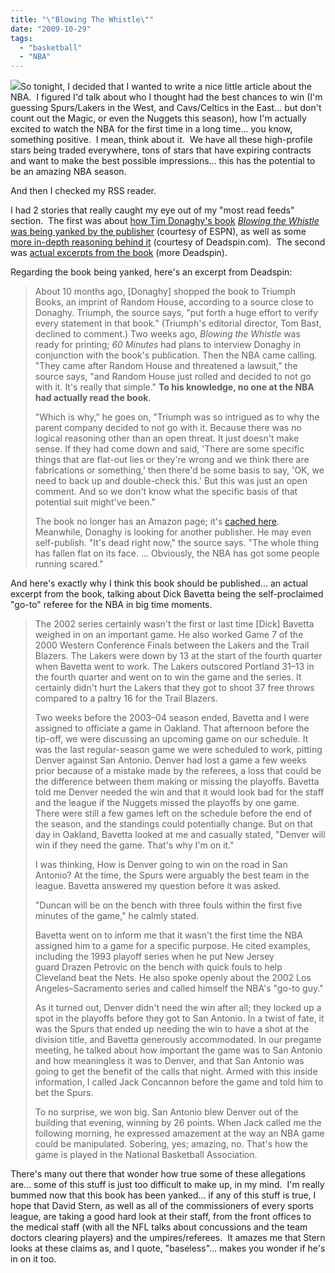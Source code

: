 ```yaml
---
title: "\"Blowing The Whistle\""
date: "2009-10-29"
tags:
  - "basketball"
  - "NBA"
---
```


![](images/blowingthewhistle.jpg)So tonight, I decided that I wanted to write a nice little article about the NBA.  I figured I'd talk about who I thought had the best chances to win (I'm guessing Spurs/Lakers in the West, and Cavs/Celtics in the East... but don't count out the Magic, or even the Nuggets this season), how I'm actually excited to watch the NBA for the first time in a long time... you know, something positive.  I mean, think about it.  We have all these high-profile stars being traded everywhere, tons of stars that have expiring contracts and want to make the best possible impressions... this has the potential to be an amazing NBA season.

And then I checked my RSS reader.

I had 2 stories that really caught my eye out of my "most read feeds" section.  The first was about [how Tim Donaghy's book](http://sports.espn.go.com/nba/news/story?id=4603209&campaign=rss&source=ESPNHeadlines) _[Blowing the Whistle](http://sports.espn.go.com/nba/news/story?id=4603209&campaign=rss&source=ESPNHeadlines)_ [was being yanked by the publisher](http://sports.espn.go.com/nba/news/story?id=4603209&campaign=rss&source=ESPNHeadlines) (courtesy of ESPN), as well as some [more in-depth reasoning behind it](http://deadspin.com/5392030/the-book-the-nba-doesnt-want-you-to-read) (courtesy of Deadspin.com).  The second was [actual excerpts from the book](http://deadspin.com/5392067/excerpts-from-the-book-the-nba-doesnt-want-you-to-read) (more Deadspin).

Regarding the book being yanked, here's an excerpt from Deadspin:

> About 10 months ago, \[Donaghy\] shopped the book to Triumph Books, an imprint of Random House, according to a source close to Donaghy. Triumph, the source says, "put forth a huge effort to verify every statement in that book." (Triumph's editorial director, Tom Bast, declined to comment.) Two weeks ago, _Blowing the Whistle_ was ready for printing; _60 Minutes_ had plans to interview Donaghy in conjunction with the book's publication. Then the NBA came calling. "They came after Random House and threatened a lawsuit," the source says, "and Random House just rolled and decided to not go with it. It's really that simple." **To his knowledge, no one at the NBA had actually read the book**.
> 
> "Which is why," he goes on, "Triumph was so intrigued as to why the parent company decided to not go with it. Because there was no logical reasoning other than an open threat. It just doesn't make sense. If they had come down and said, 'There are some specific things that are flat-out lies or they're wrong and we think there are fabrications or something,' then there'd be some basis to say, 'OK, we need to back up and double-check this.' But this was just an open comment. And so we don't know what the specific basis of that potential suit might've been."
> 
> The book no longer has an Amazon page; it's [cached here](http://74.125.93.132/search?q=cache:o3XlMXYhHW0J:www.amazon.com/Blowing-Whistle-Culture-Fraud-Nba/dp/1600783465+%22blowing+the+whistle%22+donaghy+book+triumph&cd=2&hl=en&ct=clnk&gl=us&client=firefox-a). Meanwhile, Donaghy is looking for another publisher. He may even self-publish. "It's dead right now," the source says. "The whole thing has fallen flat on its face. ... Obviously, the NBA has got some people running scared."

And here's exactly why I think this book should be published... an actual excerpt from the book, talking about Dick Bavetta being the self-proclaimed "go-to" referee for the NBA in big time moments.

> The 2002 series certainly wasn't the first or last time \[Dick\] Bavetta weighed in on an important game. He also worked Game 7 of the 2000 Western Conference Finals between the Lakers and the Trail Blazers. The Lakers were down by 13 at the start of the fourth quarter when Bavetta went to work. The Lakers outscored Portland 31–13 in the fourth quarter and went on to win the game and the series. It certainly didn't hurt the Lakers that they got to shoot 37 free throws compared to a paltry 16 for the Trail Blazers.
> 
> Two weeks before the 2003–04 season ended, Bavetta and I were assigned to officiate a game in Oakland. That afternoon before the tip-off, we were discussing an upcoming game on our schedule. It was the last regular-season game we were scheduled to work, pitting Denver against San Antonio. Denver had lost a game a few weeks prior because of a mistake made by the referees, a loss that could be the difference between them making or missing the playoffs. Bavetta told me Denver needed the win and that it would look bad for the staff and the league if the Nuggets missed the playoffs by one game. There were still a few games left on the schedule before the end of the season, and the standings could potentially change. But on that day in Oakland, Bavetta looked at me and casually stated, "Denver will win if they need the game. That's why I'm on it."
> 
> I was thinking, How is Denver going to win on the road in San Antonio? At the time, the Spurs were arguably the best team in the league. Bavetta answered my question before it was asked.
> 
> "Duncan will be on the bench with three fouls within the first five minutes of the game," he calmly stated.
> 
> Bavetta went on to inform me that it wasn't the first time the NBA assigned him to a game for a specific purpose. He cited examples, including the 1993 playoff series when he put New Jersey guard Drazen Petrovic on the bench with quick fouls to help Cleveland beat the Nets. He also spoke openly about the 2002 Los Angeles–Sacramento series and called himself the NBA's "go-to guy."
> 
> As it turned out, Denver didn't need the win after all; they locked up a spot in the playoffs before they got to San Antonio. In a twist of fate, it was the Spurs that ended up needing the win to have a shot at the division title, and Bavetta generously accommodated. In our pregame meeting, he talked about how important the game was to San Antonio and how meaningless it was to Denver, and that San Antonio was going to get the benefit of the calls that night. Armed with this inside information, I called Jack Concannon before the game and told him to bet the Spurs.
> 
> To no surprise, we won big. San Antonio blew Denver out of the building that evening, winning by 26 points. When Jack called me the following morning, he expressed amazement at the way an NBA game could be manipulated. Sobering, yes; amazing, no. That's how the game is played in the National Basketball Association.

There's many out there that wonder how true some of these allegations are... some of this stuff is just too difficult to make up, in my mind.  I'm really bummed now that this book has been yanked... if any of this stuff is true, I hope that David Stern, as well as all of the commissioners of every sports league, are taking a good hard look at their staff, from the front offices to the medical staff (with all the NFL talks about concussions and the team doctors clearing players) and the umpires/referees.  It amazes me that Stern looks at these claims as, and I quote, "baseless"... makes you wonder if he's in on it too.
